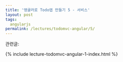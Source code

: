```yaml
---
title: '앵귤러로 Todo앱 만들기 5 - 서비스'
layout: post
tags:
  angularjs
permalink: /lectures/todomvc-angular/5/
---
```



관련글:

{% include lecture-todomvc-angular-1-index.html %}